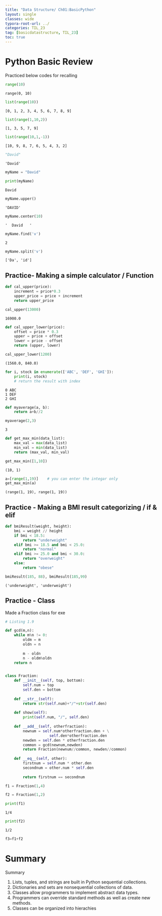 ```yaml
---
title: "Data Structure/ Ch01:BasicPython"
layout: single
classes: wide
typora-root-url: ../
categories: TIL_23
tag: [basicdatastructure, TIL_23]
toc: true
---
```




# Python Basic Review

Practiced below codes for recalling



```python
range(10)
```


    range(0, 10)


```python
list(range(10))
```


    [0, 1, 2, 3, 4, 5, 6, 7, 8, 9]


```python
list(range(1,10,2))
```


    [1, 3, 5, 7, 9]


```python
list(range(10,1,-1))
```


    [10, 9, 8, 7, 6, 5, 4, 3, 2]


```python
"David"
```


    'David'


```python
myName = "David"
```


```python
print(myName)
```

    David

```python
myName.upper()
```


    'DAVID'


```python
myName.center(10)
```


    '  David   '


```python
myName.find('v')
```


    2


```python
myName.split('v')
```


    ['Da', 'id']





##  Practice- Making a simple calculator / Function


```python
def cal_upper(price):
    increment = price*0.3
    upper_price = price + increment
    return upper_price
```


```python
cal_upper(13000)
```


    16900.0




```python
def cal_upper_lower(price):
    offset = price * 0.3
    upper = price + offset
    lower = price - offset
    return (upper, lower)
```


```python
cal_upper_lower(1200)
```


    (1560.0, 840.0)




```python
for i, stock in enumerate(['ABC', 'DEF', 'GHI']):
    print(i, stock)
    # return the result with index
```

    0 ABC
    1 DEF
    2 GHI



```python
def myaverage(a, b):
    return a+b//2

myaverage(2,3)
```


    3


```python
def get_max_min(data_list):
    max_val = max(data_list)
    min_val = min(data_list)
    return (max_val, min_val)
```


```python
get_max_min([1,10])

```


    (10, 1)


```python
a=[range(1,19)]    # you can enter the integar only
get_max_min(a)
```


    (range(1, 19), range(1, 19))





## Practice - Making a BMI result categorizing / if & elif


```python
def bmiResult(weight, height):
    bmi = weight // height
    if bmi < 18.5:
        return "underweight"
    elif bmi >= 18.5 and bmi < 25.0:
        return "normal"
    elif bmi >= 25.0 and bmi < 30.0:
        return "overweight"
    else:
        return "obese"
```


```python
bmiResult(185, 88), bmiResult(185,99)
```


    ('underweight', 'underweight')



## Practice - Class 

Made a Fraction class for exe


```python
# Listing 1.9

def gcd(m,n):
    while m%n != 0:
        oldm = m
        oldn = n
        
        m - oldn
        n - oldm%oldn
    return n


class Fraction:
    def __init__(self, top, bottom):
        self.num = top
        self.den = bottom
        
    def __str__(self):
        return str(self.num)+"/"+str(self.den)
    
    def show(self):
        print(self.num, "/", self.den)
        
    def __add__(self, otherfraction):
        newnum = self.num*otherfraction.den + \
                    self.den*otherfraction.den
        newden = self.den * otherfraction.den
        common = gcd(newnum,newden)
        return Fraction(newnum//common, newden//common)
    
    def __eq__(self, other): 
        firstnum = self.num * other.den
        secondnum = other.num * self.den
        
        return firstnum == secondnum
```


```python
f1 = Fraction(1,4)
```


```python
f2 = Fraction(1,2)
```


```python
print(f1)
```

    1/4

```python
print(f2)
```

    1/2

```python
f3=f1+f2
```



# Summary

Summary
1. Lists, tuples, and strings are built in Python sequential collections.
2. Dictionaries and sets are nonsequential collections of data.
3. Classes allow programmers to implement abstract data types.
4. Programmers can override standard methods as well as create new methods.
5. Classes can be organized into hierachies

